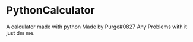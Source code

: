 # PythonCalculator
A calculator made with python
Made by Purge#0827 
Any Problems with it just dm me.
